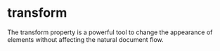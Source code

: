 # transform
The transform property is a powerful tool to change the appearance of elements without affecting the natural document flow.
